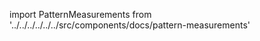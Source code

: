 import PatternMeasurements from '../../../../../../src/components/docs/pattern-measurements'

<PatternMeasurements pattern='florence' />

